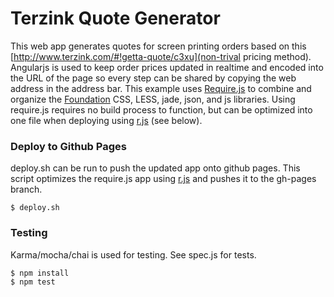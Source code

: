 # Terzink Quote Generator

This web app generates quotes for screen printing orders based on this [http://www.terzink.com/#!getta-quote/c3xu](non-trival pricing method). Angularjs is used to keep order prices updated in realtime and encoded into the URL of the page so every step can be shared by copying the web address in the address bar. This example uses [Require.js](http://requirejs.org/) to combine and organize the [Foundation](http://foundation.zurb.com/) CSS, LESS, jade, json, and js libraries. Using require.js requires no build process to function, but can be optimized into one file when deploying using [r.js](http://requirejs.org/docs/optimization.html) (see below).

### Deploy to Github Pages

deploy.sh can be run to push the updated app onto github pages. This script optimizes the require.js app using [r.js](http://requirejs.org/docs/optimization.html) and pushes it to the gh-pages branch.

	$ deploy.sh

### Testing

Karma/mocha/chai is used for testing. See spec.js for tests.

	$ npm install
	$ npm test
